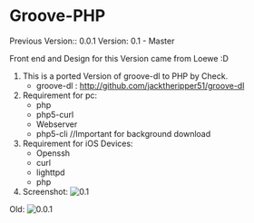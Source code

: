 # Groove-PHP

Previous Version:: 0.0.1
Version: 0.1 -  Master

Front end and Design for this Version came from Loewe :D 

1. This is a ported Version of groove-dl to PHP by Check.
   * groove-dl : http://github.com/jacktheripper51/groove-dl
2. Requirement for pc:
   * php 
   * php5-curl
   * Webserver
   * php5-cli //Important for background download
3. Requirement for iOS Devices:
   * Openssh
   * curl
   * lighttpd
   * php
4. Screenshot:
![0.1](https://github.com/check/groove-php/raw/master/screenshot/loewe2.png)



Old:
![0.0.1](https://raw.github.com/check/groove-php/master/screenshot/screenshot.PNG)
